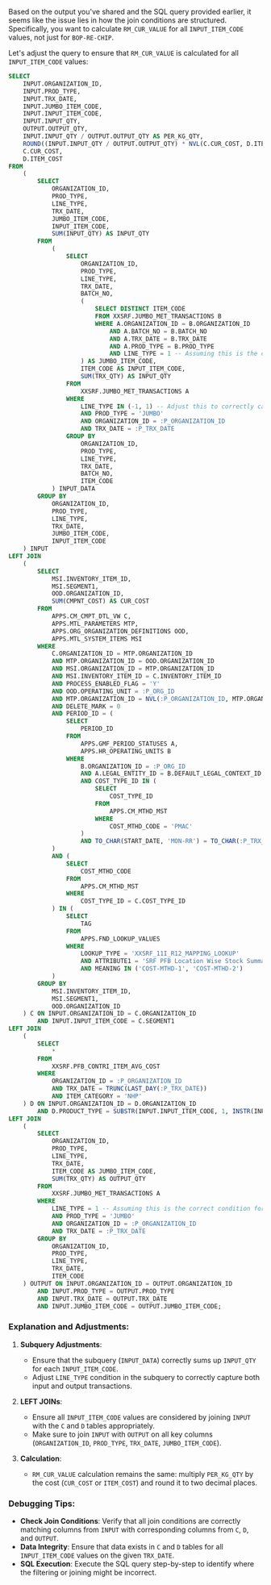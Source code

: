 Based on the output you've shared and the SQL query provided earlier, it seems like the issue lies in how the join conditions are structured. Specifically, you want to calculate `RM_CUR_VALUE` for all `INPUT_ITEM_CODE` values, not just for `BOP-RE-CHIP`. 

Let's adjust the query to ensure that `RM_CUR_VALUE` is calculated for all `INPUT_ITEM_CODE` values:

```sql
SELECT 
    INPUT.ORGANIZATION_ID,
    INPUT.PROD_TYPE,
    INPUT.TRX_DATE,
    INPUT.JUMBO_ITEM_CODE,
    INPUT.INPUT_ITEM_CODE,
    INPUT.INPUT_QTY,
    OUTPUT.OUTPUT_QTY,
    INPUT.INPUT_QTY / OUTPUT.OUTPUT_QTY AS PER_KG_QTY,
    ROUND((INPUT.INPUT_QTY / OUTPUT.OUTPUT_QTY) * NVL(C.CUR_COST, D.ITEM_COST), 2) AS RM_CUR_VALUE,
    C.CUR_COST,
    D.ITEM_COST
FROM 
    (
        SELECT 
            ORGANIZATION_ID,
            PROD_TYPE,
            LINE_TYPE,
            TRX_DATE,
            JUMBO_ITEM_CODE,
            INPUT_ITEM_CODE,
            SUM(INPUT_QTY) AS INPUT_QTY
        FROM 
            (
                SELECT 
                    ORGANIZATION_ID,
                    PROD_TYPE,
                    LINE_TYPE,
                    TRX_DATE,
                    BATCH_NO,
                    (
                        SELECT DISTINCT ITEM_CODE
                        FROM XXSRF.JUMBO_MET_TRANSACTIONS B
                        WHERE A.ORGANIZATION_ID = B.ORGANIZATION_ID
                            AND A.BATCH_NO = B.BATCH_NO
                            AND A.TRX_DATE = B.TRX_DATE
                            AND A.PROD_TYPE = B.PROD_TYPE
                            AND LINE_TYPE = 1 -- Assuming this is the correct condition for output
                    ) AS JUMBO_ITEM_CODE,
                    ITEM_CODE AS INPUT_ITEM_CODE,
                    SUM(TRX_QTY) AS INPUT_QTY
                FROM 
                    XXSRF.JUMBO_MET_TRANSACTIONS A
                WHERE 
                    LINE_TYPE IN (-1, 1) -- Adjust this to correctly capture both inputs and outputs
                    AND PROD_TYPE = 'JUMBO'
                    AND ORGANIZATION_ID = :P_ORGANIZATION_ID
                    AND TRX_DATE = :P_TRX_DATE
                GROUP BY 
                    ORGANIZATION_ID,
                    PROD_TYPE,
                    LINE_TYPE,
                    TRX_DATE,
                    BATCH_NO,
                    ITEM_CODE
            ) INPUT_DATA
        GROUP BY 
            ORGANIZATION_ID,
            PROD_TYPE,
            LINE_TYPE,
            TRX_DATE,
            JUMBO_ITEM_CODE,
            INPUT_ITEM_CODE
    ) INPUT
LEFT JOIN 
    (
        SELECT 
            MSI.INVENTORY_ITEM_ID,
            MSI.SEGMENT1,
            OOD.ORGANIZATION_ID,
            SUM(CMPNT_COST) AS CUR_COST
        FROM 
            APPS.CM_CMPT_DTL_VW C,
            APPS.MTL_PARAMETERS MTP,
            APPS.ORG_ORGANIZATION_DEFINITIONS OOD,
            APPS.MTL_SYSTEM_ITEMS MSI
        WHERE 
            C.ORGANIZATION_ID = MTP.ORGANIZATION_ID
            AND MTP.ORGANIZATION_ID = OOD.ORGANIZATION_ID
            AND MSI.ORGANIZATION_ID = MTP.ORGANIZATION_ID
            AND MSI.INVENTORY_ITEM_ID = C.INVENTORY_ITEM_ID
            AND PROCESS_ENABLED_FLAG = 'Y'
            AND OOD.OPERATING_UNIT = :P_ORG_ID
            AND MTP.ORGANIZATION_ID = NVL(:P_ORGANIZATION_ID, MTP.ORGANIZATION_ID)
            AND DELETE_MARK = 0
            AND PERIOD_ID = (
                SELECT 
                    PERIOD_ID
                FROM 
                    APPS.GMF_PERIOD_STATUSES A,
                    APPS.HR_OPERATING_UNITS B
                WHERE 
                    B.ORGANIZATION_ID = :P_ORG_ID
                    AND A.LEGAL_ENTITY_ID = B.DEFAULT_LEGAL_CONTEXT_ID
                    AND COST_TYPE_ID IN (
                        SELECT 
                            COST_TYPE_ID
                        FROM 
                            APPS.CM_MTHD_MST
                        WHERE 
                            COST_MTHD_CODE = 'PMAC'
                    )
                    AND TO_CHAR(START_DATE, 'MON-RR') = TO_CHAR(:P_TRX_DATE, 'MON-RR')
            )
            AND (
                SELECT 
                    COST_MTHD_CODE
                FROM 
                    APPS.CM_MTHD_MST
                WHERE 
                    COST_TYPE_ID = C.COST_TYPE_ID
            ) IN (
                SELECT 
                    TAG
                FROM 
                    APPS.FND_LOOKUP_VALUES
                WHERE 
                    LOOKUP_TYPE = 'XXSRF_11I_R12_MAPPING_LOOKUP'
                    AND ATTRIBUTE1 = 'SRF PFB Location Wise Stock Summary with Values(Raw Material)'
                    AND MEANING IN ('COST-MTHD-1', 'COST-MTHD-2')
            )
        GROUP BY 
            MSI.INVENTORY_ITEM_ID,
            MSI.SEGMENT1,
            OOD.ORGANIZATION_ID
    ) C ON INPUT.ORGANIZATION_ID = C.ORGANIZATION_ID
        AND INPUT.INPUT_ITEM_CODE = C.SEGMENT1
LEFT JOIN 
    (
        SELECT 
            *
        FROM 
            XXSRF.PFB_CONTRI_ITEM_AVG_COST
        WHERE 
            ORGANIZATION_ID = :P_ORGANIZATION_ID
            AND TRX_DATE = TRUNC(LAST_DAY(:P_TRX_DATE))
            AND ITEM_CATEGORY = 'NHP'
    ) D ON INPUT.ORGANIZATION_ID = D.ORGANIZATION_ID
        AND D.PRODUCT_TYPE = SUBSTR(INPUT.INPUT_ITEM_CODE, 1, INSTR(INPUT.INPUT_ITEM_CODE, '-') - 1)
LEFT JOIN 
    (
        SELECT 
            ORGANIZATION_ID,
            PROD_TYPE,
            LINE_TYPE,
            TRX_DATE,
            ITEM_CODE AS JUMBO_ITEM_CODE,
            SUM(TRX_QTY) AS OUTPUT_QTY
        FROM 
            XXSRF.JUMBO_MET_TRANSACTIONS A
        WHERE 
            LINE_TYPE = 1 -- Assuming this is the correct condition for output
            AND PROD_TYPE = 'JUMBO'
            AND ORGANIZATION_ID = :P_ORGANIZATION_ID
            AND TRX_DATE = :P_TRX_DATE
        GROUP BY 
            ORGANIZATION_ID,
            PROD_TYPE,
            LINE_TYPE,
            TRX_DATE,
            ITEM_CODE
    ) OUTPUT ON INPUT.ORGANIZATION_ID = OUTPUT.ORGANIZATION_ID
        AND INPUT.PROD_TYPE = OUTPUT.PROD_TYPE
        AND INPUT.TRX_DATE = OUTPUT.TRX_DATE
        AND INPUT.JUMBO_ITEM_CODE = OUTPUT.JUMBO_ITEM_CODE;
```

### Explanation and Adjustments:
1. **Subquery Adjustments**: 
   - Ensure that the subquery (`INPUT_DATA`) correctly sums up `INPUT_QTY` for each `INPUT_ITEM_CODE`.
   - Adjust `LINE_TYPE` condition in the subquery to correctly capture both input and output transactions.

2. **LEFT JOINs**: 
   - Ensure all `INPUT_ITEM_CODE` values are considered by joining `INPUT` with the `C` and `D` tables appropriately.
   - Make sure to join `INPUT` with `OUTPUT` on all key columns (`ORGANIZATION_ID`, `PROD_TYPE`, `TRX_DATE`, `JUMBO_ITEM_CODE`).

3. **Calculation**: 
   - `RM_CUR_VALUE` calculation remains the same: multiply `PER_KG_QTY` by the cost (`CUR_COST` or `ITEM_COST`) and round it to two decimal places.

### Debugging Tips:
- **Check Join Conditions**: Verify that all join conditions are correctly matching columns from `INPUT` with corresponding columns from `C`, `D`, and `OUTPUT`.
- **Data Integrity**: Ensure that data exists in `C` and `D` tables for all `INPUT_ITEM_CODE` values on the given `TRX_DATE`.
- **SQL Execution**: Execute the SQL query step-by-step to identify where the filtering or joining might be incorrect.